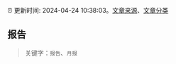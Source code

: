 :alarm_clock: 更新时间: 2024-04-24 10:38:03。[文章来源](/README.md)、[文章分类](/TAGS.md)

## 报告


> 关键字：`报告`、`月报`



